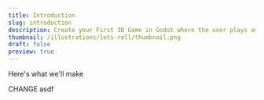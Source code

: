 ```yaml
---
title: Introduction
slug: introduction
description: Create your First 3D Game in Godot where the user plays as a bouncing ball.
thumbnail: /illustrations/lets-roll/thumbnail.png
draft: false
preview: true
---
```


Here's what we'll make

CHANGE asdf
